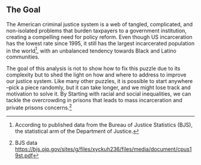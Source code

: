 ## The Goal

The American criminal justice system is a web of tangled, complicated, and non-isolated problems that burden taxpayers to a government institution, creating a compelling need for policy reform. Even though US incarceration has the lowest rate since 1995, it still has the largest incarcerated population in the world[^1], with an unbalanced tendency towards Black and Latino communities.

The goal of this analysis is not to show how to fix this puzzle due to its complexity but to shed the light on how and where to address to improve our justice system. Like many other puzzles, it is possible to start anywhere –pick a piece randomly, but it can take longer, and we might lose track and motivation to solve it. By Starting with racial and social inequalities, we can tackle the overcrowding in prisons that leads to mass incarceration and private prisons concerns.[^2]


[^1]: According to published data[^2] from the Bureau of Justice Statistics (BJS), the statistical arm of the Department of Justice.

[^2]: BJS data <https://bjs.ojp.gov/sites/g/files/xyckuh236/files/media/document/cpus19st.pdf>


<!-- ```{tableofcontents} 
``` -->
